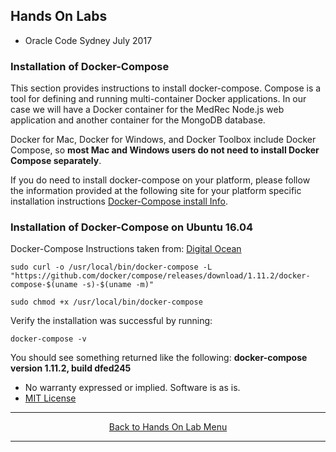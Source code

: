 ## Hands On Labs

- Oracle Code Sydney July 2017

### Installation of Docker-Compose 

This section provides instructions to install docker-compose. Compose is a tool for defining and running multi-container Docker applications. In our case we will have a Docker container for the MedRec Node.js web application and another container for the MongoDB database. 

Docker for Mac, Docker for Windows, and Docker Toolbox include Docker Compose, so **most Mac and Windows users do not need to install Docker Compose separately**.

If you do need to install docker-compose on your platform, please follow the information provided at the following site for your platform specific installation instructions [Docker-Compose install Info](https://docs.docker.com/compose/install/).

### Installation of Docker-Compose on Ubuntu 16.04

Docker-Compose Instructions taken from: 
[Digital Ocean](https://www.digitalocean.com/community/tutorials/how-to-install-docker-compose-on-ubuntu-16-04) 

```
sudo curl -o /usr/local/bin/docker-compose -L "https://github.com/docker/compose/releases/download/1.11.2/docker-compose-$(uname -s)-$(uname -m)" 
```

```
sudo chmod +x /usr/local/bin/docker-compose
```

Verify the installation was successful by running:

```
docker-compose -v
```

You should see something returned like the following: **docker-compose version 1.11.2, build dfed245**


* No warranty expressed or implied.  Software is as is.
* [MIT License](http://www.opensource.org/licenses/mit-license.html)

<hr />
<center>
<a href="../../handsonlabs" class="btn" >Back to Hands On Lab Menu</a>
<center />
<hr />

